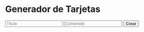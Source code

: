 # Generador de Tarjetas

<form onsubmit="crearTarjeta(); return false;">
  <input type="text" id="titulo" placeholder="Título" required>
  <input type="text" id="contenido" placeholder="Contenido" required>
  <button type="submit">Crear</button>
</form>

<div id="tarjetas"></div>

<script>
function crearTarjeta() {
  const titulo = document.getElementById('titulo').value;
  const contenido = document.getElementById('contenido').value;
  const tarjeta = document.createElement('div');
  tarjeta.innerHTML = `<h4>${titulo}</h4><p>${contenido}</p><hr>`;
  document.getElementById('tarjetas').appendChild(tarjeta);
}
</script>

